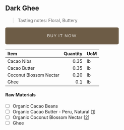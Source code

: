 ## Dark Ghee
> Tasting notes: Floral, Buttery

[![Buy Now](/assets/images/buy-now.png "Buy Now")](https://shop.osocra.com/collections/bars/products/22012812)

| Item | Quantity | UoM  |
| :---     | ---:    | :--- |
| Cacao Nibs  | 0.35    | lb    |
| Cacao Butter   | 0.35    | lb    |
| Coconut Blossom Nectar    | 0.20      | lb      |
| Ghee    | 0.1     | lb      |

#### Raw Materials
- [ ] Organic Cacao Beans
- [ ] Organic Cacao Butter - Peru, Natural [[1](/vendors)]
- [ ] Organic Coconut Blossom Nectar [[2](/vendors)]
- [ ] Ghee
